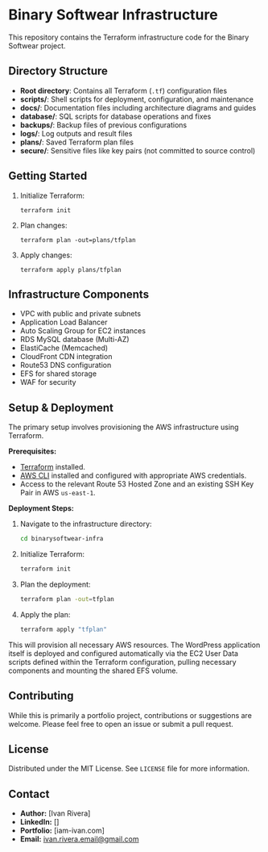 # Binary Softwear Infrastructure

This repository contains the Terraform infrastructure code for the Binary Softwear project.

## Directory Structure

- **Root directory**: Contains all Terraform (`.tf`) configuration files
- **scripts/**: Shell scripts for deployment, configuration, and maintenance
- **docs/**: Documentation files including architecture diagrams and guides
- **database/**: SQL scripts for database operations and fixes
- **backups/**: Backup files of previous configurations
- **logs/**: Log outputs and result files
- **plans/**: Saved Terraform plan files
- **secure/**: Sensitive files like key pairs (not committed to source control)

## Getting Started

1. Initialize Terraform:
   ```
   terraform init
   ```

2. Plan changes:
   ```
   terraform plan -out=plans/tfplan
   ```

3. Apply changes:
   ```
   terraform apply plans/tfplan
   ```

## Infrastructure Components

- VPC with public and private subnets
- Application Load Balancer
- Auto Scaling Group for EC2 instances
- RDS MySQL database (Multi-AZ)
- ElastiCache (Memcached)
- CloudFront CDN integration
- Route53 DNS configuration
- EFS for shared storage
- WAF for security

## Setup & Deployment

The primary setup involves provisioning the AWS infrastructure using Terraform.

**Prerequisites:**

*   [Terraform](https://developer.hashicorp.com/terraform/downloads) installed.
*   [AWS CLI](https://aws.amazon.com/cli/) installed and configured with appropriate AWS credentials.
*   Access to the relevant Route 53 Hosted Zone and an existing SSH Key Pair in AWS `us-east-1`.

**Deployment Steps:**

1.  Navigate to the infrastructure directory:
    ```bash
    cd binarysoftwear-infra
    ```
2.  Initialize Terraform:
    ```bash
    terraform init
    ```
3.  Plan the deployment:
    ```bash
    terraform plan -out=tfplan
    ```
4.  Apply the plan:
    ```bash
    terraform apply "tfplan"
    ```

This will provision all necessary AWS resources. The WordPress application itself is deployed and configured automatically via the EC2 User Data scripts defined within the Terraform configuration, pulling necessary components and mounting the shared EFS volume.

## Contributing

While this is primarily a portfolio project, contributions or suggestions are welcome. Please feel free to open an issue or submit a pull request.

## License

Distributed under the MIT License. See `LICENSE` file for more information.

## Contact

*   **Author:** [Ivan Rivera]
*   **LinkedIn:** []
*   **Portfolio:** [iam-ivan.com]
*   **Email:** [ivan.rivera.email@gmail.com](mailto:ivan.rivera.email@gmail.com)
